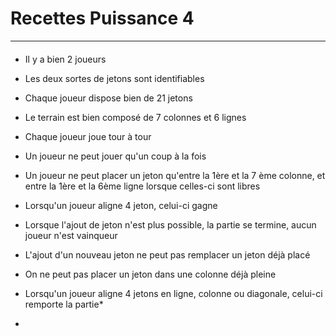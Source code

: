 Recettes Puissance 4
===================
----------
#### 

- Il y a bien 2 joueurs

- Les deux sortes de jetons sont identifiables

- Chaque joueur dispose bien de 21 jetons 

- Le terrain est bien composé de 7 colonnes et 6 lignes

- Chaque joueur joue tour à tour 

- Un joueur ne peut jouer qu'un coup à la fois

- Un joueur ne peut placer un jeton qu'entre la 1ère et la 7 ème colonne, et entre la 1ère et la 6ème ligne lorsque celles-ci sont libres

- Lorsqu'un joueur aligne 4 jeton, celui-ci gagne

- Lorsque l'ajout de jeton n'est plus possible, la partie se termine, aucun joueur n'est vainqueur

- L'ajout d'un nouveau jeton ne peut pas remplacer un jeton déjà placé

- On ne peut pas placer un jeton dans une colonne déjà pleine

- Lorsqu'un joueur aligne 4 jetons en ligne, colonne ou diagonale, celui-ci remporte la partie*

-


